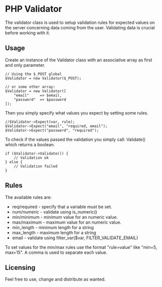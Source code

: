 PHP Validator
========================

The validator class is used to setup validation rules for expected values on the server concerning data coming from the user. Validating data is crucial before working with it.

Usage
-----

Create an instance of the Validator class with an associative array as first and only parameter.
	
	// Using the $_POST global
	$Validator = new Validator($_POST);

	// or some other array:
	$Validator = new Validator([
		"email" 	=> $email,
		"password" 	=> $password
	]);

Then you simply specify what values you expect by setting some rules.
	
	//$Validator->Expect(var, rule);
	$Validator->Expect("email", "required, email");
	$Validator->Expect("password", "required");

To check if the values passed the validation you simply call: Validate() which returns a boolean.

	if ($Validator->Validate()) {
		// Validation ok
	} else {
		// Validation failed
	}

Rules
-----------

The available rules are:

* req/required	- specify that a variable must be set.
* num/numeric	- validate using is_numeric()
* min/minimum	- minimum value for an numeric value.
* max/maximum 	- maximum value for an numeric value.
* min_length	- minimum length for a string
* max_length	- maximum length for a string
* email		- validate using filter_var($var, FILTER_VALIDATE_EMAIL)

To set values for the min/max rules use the format "rule=value" like "min=5, max=15". A comma is used to separate each value.

Licensing
-----------

Feel free to use, change and distribute as wanted.
